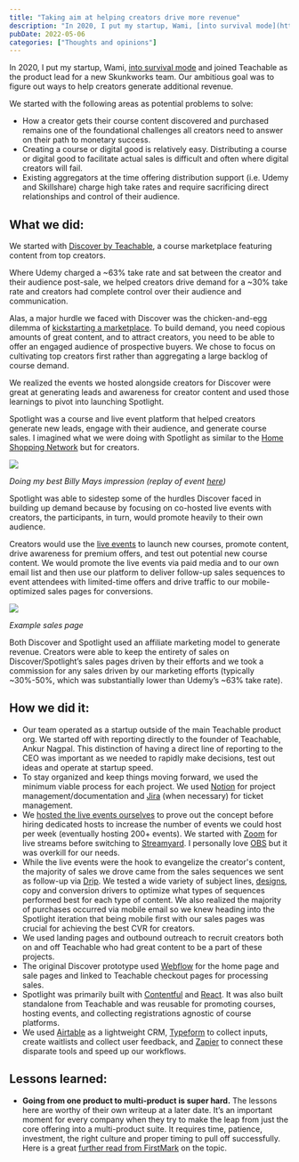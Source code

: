 ```yaml
---
title: "Taking aim at helping creators drive more revenue"
description: "In 2020, I put my startup, Wami, [into survival mode](https://aaronmichaelroy.com/how-i-got-a-product-job-during-the-pandemic/) and joined Teachable as the prod"
pubDate: 2022-05-06
categories: ["Thoughts and opinions"]
---
```


In 2020, I put my startup, Wami, [into survival mode](https://aaronmichaelroy.com/how-i-got-a-product-job-during-the-pandemic/) and joined Teachable as the product lead for a new Skunkworks team. Our ambitious goal was to figure out ways to help creators generate additional revenue.

We started with the following areas as potential problems to solve: 

-   How a creator gets their course content discovered and purchased remains one of the foundational challenges all creators need to answer on their path to monetary success. 
-   Creating a course or digital good is relatively easy. Distributing a course or digital good to facilitate actual sales is difficult and often where digital creators will fail.
-   Existing aggregators at the time offering distribution support (i.e. Udemy and Skillshare) charge high take rates and require sacrificing direct relationships and control of their audience.

## **What we did:** 

We started with [Discover by Teachable](https://teachable.com/blog/discover-by-teachable), a course marketplace featuring content from top creators. 

Where Udemy charged a ~63% take rate and sat between the creator and their audience post-sale, we helped creators drive demand for a ~30% take rate and creators had complete control over their audience and communication. 

Alas, a major hurdle we faced with Discover was the chicken-and-egg dilemma of [kickstarting a marketplace](https://www.lennysnewsletter.com/p/how-to-kickstart-and-scale-a-marketplace). To build demand, you need copious amounts of great content, and to attract creators, you need to be able to offer an engaged audience of prospective buyers. We chose to focus on cultivating top creators first rather than aggregating a large backlog of course demand. 

We realized the events we hosted alongside creators for Discover were great at generating leads and awareness for creator content and used those learnings to pivot into launching Spotlight. 

Spotlight was a course and live event platform that helped creators generate new leads, engage with their audience, and generate course sales. I imagined what we were doing with Spotlight as similar to the [Home Shopping Network](https://www.hsn.com/) but for creators. 

![](/images/taking-aim-at-helping-creators-drive-more-revenue-1759632216581.jpg)

_Doing my best Billy Mays impression (replay of event [here](https://www.youtube.com/watch?v=91Sx_zEzhu0))_

Spotlight was able to sidestep some of the hurdles Discover faced in building up demand because by focusing on co-hosted live events with creators, the participants, in turn, would promote heavily to their own audience. 

Creators would use the [live events](https://www.youtube.com/watch?v=v19Q8QRH7J0) to launch new courses, promote content, drive awareness for premium offers, and test out potential new course content. We would promote the live events via paid media and to our own email list and then use our platform to deliver follow-up sales sequences to event attendees with limited-time offers and drive traffic to our mobile-optimized sales pages for conversions. 

![](/images/taking-aim-at-helping-creators-drive-more-revenue-1759632216606.png)

_Example sales page_

Both Discover and Spotlight used an affiliate marketing model to generate revenue. Creators were able to keep the entirety of sales on Discover/Spotlight’s sales pages driven by their efforts and we took a commission for any sales driven by our marketing efforts (typically ~30%-50%, which was substantially lower than Udemy’s ~63% take rate). 

## **How we did it:** 

-   Our team operated as a startup outside of the main Teachable product org. We started off with reporting directly to the founder of Teachable, Ankur Nagpal. This distinction of having a direct line of reporting to the CEO was important as we needed to rapidly make decisions, test out ideas and operate at startup speed. 
-   To stay organized and keep things moving forward, we used the minimum viable process for each project. We used [Notion](https://www.notion.so/) for project management/documentation and [Jira](https://jira.com/) (when necessary) for ticket management. 
-   We [hosted the live events ourselves](https://www.youtube.com/watch?v=O01EXQcrJNE) to prove out the concept before hiring dedicated hosts to increase the number of events we could host per week (eventually hosting 200+ events). We started with [Zoom](https://zoom.us/) for live streams before switching to [Streamyard](https://streamyard.com/). I personally love [OBS](https://obsproject.com/) but it was overkill for our needs.
-   While the live events were the hook to evangelize the creator's content, the majority of sales we drove came from the sales sequences we sent as follow-up via [Drip](https://www.drip.com/). We tested a wide variety of subject lines, [designs](https://www.litmus.com/), copy and conversion drivers to optimize what types of sequences performed best for each type of content. We also realized the majority of purchases occurred via mobile email so we knew heading into the Spotlight iteration that being mobile first with our sales pages was crucial for achieving the best CVR for creators. 
-   We used landing pages and outbound outreach to recruit creators both on and off Teachable who had great content to be a part of these projects. 
-   The original Discover prototype used [Webflow](https://webflow.com/) for the home page and sale pages and linked to Teachable checkout pages for processing sales.
-   Spotlight was primarily built with [Contentful](https://www.contentful.com/) and [React](https://react.dev/). It was also built standalone from Teachable and was reusable for promoting courses, hosting events, and collecting registrations agnostic of course platforms.
-   We used [Airtable](https://www.airtable.com/) as a lightweight CRM, [Typeform](https://www.typeform.com/) to collect inputs, create waitlists and collect user feedback, and [Zapier](https://zapier.com/) to connect these disparate tools and speed up our workflows.

## **Lessons learned:** 

-   **Going from one product to multi-product is super hard.** The lessons here are worthy of their own writeup at a later date. It’s an important moment for every company when they try to make the leap from just the core offering into a multi-product suite. It requires time, patience, investment, the right culture and proper timing to pull off successfully. Here is a great [further read from FirstMark](https://hackernoon.com/9-lessons-learned-going-multi-product-19b48c159068) on the topic.
